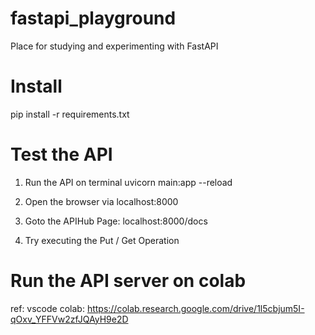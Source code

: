 # fastapi_playground
Place for studying and experimenting with FastAPI

# Install 

pip install -r requirements.txt


# Test the API

1) Run the API on terminal 
uvicorn main:app --reload

2) Open the browser via localhost:8000

3) Goto the APIHub Page: localhost:8000/docs

4) Try executing the Put / Get Operation 


# Run the API server on colab 

ref: vscode colab: https://colab.research.google.com/drive/1l5cbjum5I-qOxv_YFFVw2zfJQAyH9e2D

